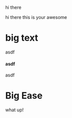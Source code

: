 hi there

hi there this is your awesome&#x20;

# big text

asdf

#### asdf

asdf

# Big Ease

what up!